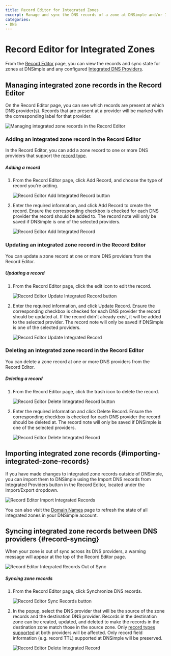```yaml
---
title: Record Editor for Integrated Zones
excerpt: Manage and sync the DNS records of a zone at DNSimple and/or Integrated DNS Providers.
categories:
- DNS
---
```

# Record Editor for Integrated Zones

From the [Record Editor](/articles/record-editor) page, you can view the records and sync state for zones at DNSimple and any configured [Integrated DNS Providers](/articles/integrated-dns-providers).

## Managing integrated zone records in the Record Editor

On the Record Editor page, you can see which records are present at which DNS provider(s). Records that are present at a provider will be marked with the corresponding label for that provider.

![Managing integrated zone records in the Record Editor](/files/record-editor-integrated-zones-manage-records.png)

### Adding an integrated zone record in the Record Editor

In the Record Editor, you can add a zone record to one or more DNS providers that support the [record type](/articles/integrated-dns-providers#supported-record-types).

<div class="section-steps" markdown="1">

##### Adding a record

1.  From the Record Editor page, click <label>Add Record</label>, and choose the type of record you're adding.

    ![Record Editor Add Integrated Record button](/files/record-editor-integrated-zones-add-record-button.png)

1.  Enter the required information, and click <label>Add Record</label> to create the record.  Ensure the corresponding checkbox is checked for each DNS provider the record should be added to. The record note will only be saved if DNSimple is one of the selected providers.

    ![Record Editor Add Integrated Record](/files/record-editor-integrated-zones-add-record.png)
</div>

### Updating an integrated zone record in the Record Editor

You can update a zone record at one or more DNS providers from the Record Editor.

<div class="section-steps" markdown="1">

##### Updating a record

1.  From the Record Editor page, click the edit icon to edit the record.

    ![Record Editor Update Integrated Record button](/files/record-editor-integrated-zones-edit-record-button.png)

1.  Enter the required information, and click <label>Update Record</label>. Ensure the corresponding checkbox is checked for each DNS provider the record should be updated at. If the record didn't already exist, it will be added to the selected provider. The record note will only be saved if DNSimple is one of the selected providers.

    ![Record Editor Update Integrated Record](/files/record-editor-integrated-zones-edit-record.png)
</div>

### Deleting an integrated zone record in the Record Editor

You can delete a zone record at one or more DNS providers from the Record Editor.

<div class="section-steps" markdown="1">

##### Deleting a record

1.  From the Record Editor page, click the trash icon to delete the record.

    ![Record Editor Delete Integrated Record button](/files/record-editor-integrated-zones-delete-record-button.png)

1.  Enter the required information and click <label>Delete Record</label>. Ensure the corresponding checkbox is checked for each DNS provider the record should be deleted at. The record note will only be saved if DNSimple is one of the selected providers.

    ![Record Editor Delete Integrated Record](/files/record-editor-integrated-zones-delete-record.png)
</div>

## Importing integrated zone records {#importing-integrated-zone-records}

If you have made changes to integrated zone records outside of DNSimple, you can import them to DNSimple using the <label>Import DNS records from Integrated Providers</label> button in the Record Editor, located under the <label>Import/Export</label> dropdown.

![Record Editor Import Integrated Records](/files/record-editor-integrated-zones-import-records.png)

You can also visit the [Domain Names](/articles/managing-integrated-zones#refreshing-and-importing-integrated-zones) page to refresh the state of all integrated zones in your DNSimple account.

## Syncing integrated zone records between DNS providers {#record-syncing}

When your zone is out of sync across its DNS providers, a warning message will appear at the top of the Record Editor page.

![Record Editor Integrated Records Out of Sync](/files/record-editor-integrated-zones-out-of-sync.png)

<div class="section-steps" markdown="1">

##### Syncing zone records

1.  From the Record Editor page, click <label>Synchronize DNS records</label>.

    ![Record Editor Sync Records button](/files/record-editor-integrated-zones-sync-button.png)

1.  In the popup, select the DNS provider that will be the source of the zone records and the destination DNS provider. Records in the destination zone can be created, updated, and deleted to make the records in the destination zone match those in the source zone. Only [record types supported](/articles/integrated-dns-providers#supported-record-types) at both providers will be affected. Only record field information (e.g. record TTL) supported at DNSimple will be preserved.

    ![Record Editor Delete Integrated Record](/files/record-editor-integrated-zones-sync-records.png)
</div>
